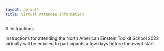 ```yaml
---
layout: default
title: Virtual Attendee Information
---
```


<div class="container-fluid" markdown="1">
# Instructions

Instructions for attending the North American Einstein Toolkit School 2022
virtually will be emailed to participants a few days before the event start.

</div>
